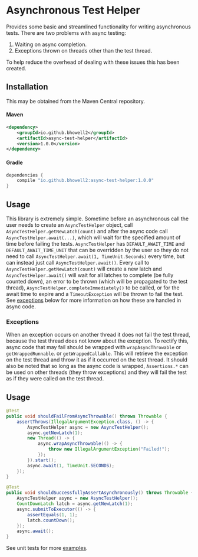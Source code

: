 # Asynchronous Test Helper
Provides some basic and streamlined functionality for writing asynchronous tests. There are two problems with async 
testing: 
1. Waiting on async completion.
2. Exceptions thrown on threads other than the test thread.

To help reduce the overhead of dealing with these issues this has been created. 

## Installation
This may be obtained from the Maven Central repository.

#### Maven
```xml 
<dependency>
    <groupId>io.github.bhowell2</groupId>
    <artifactId>async-test-helper</artifactId>
    <version>1.0.0</version>
</dependency>
```

#### Gradle
```groovy
dependencies {
    compile "io.github.bhowell2:async-test-helper:1.0.0"
}
```

## Usage
This library is extremely simple. Sometime before an asynchronous call the user needs to create an `AsyncTestHelper` 
object, call `AsyncTestHelper.getNewLatch(count)` and after the async code call `AsyncTestHelper.await(...)`, which 
will wait for the specified amount of time before failing the tests. `AsyncTestHelper` has `DEFAULT_AWAIT_TIME` and 
`DEFAULT_AWAIT_TIME_UNIT` that can be overridden by the user so they do not need to call 
`AsyncTestHelper.await(1, TimeUnit.Seconds)` every time, but can instead just call `AsyncTestHelper.await()`.
Every call to `AsyncTestHelper.getNewLatch(count)` will create a new latch and `AsyncTestHelper.await()` will wait 
for all latches to complete (be fully counted down), an error to be thrown (which will be propagated to the test thread), 
`AsyncTestHelper.completeImmediately()` to be called, or for the await time to expire and a `TimeoutException` will be 
thrown to fail the test. See [exceptions](#exceptions) below for more information on how these are handled in async code.

### Exceptions 
When an exception occurs on another thread it does not fail the test thread, because the test thread does not know about 
the exception. To rectify this, async code that may fail should be wrapped with `wrapAsyncThrowable` or `getWrappedRunnable`. 
or `getWrappedCallable`. This will retrieve the exception on the test thread and throw it as if it occurred on the test 
thread. It should also be noted that so long as the async code is wrapped, `Assertions.*` can be used on other threads 
(they throw exceptions) and they will fail the test as if they were called on the test thread.

## Usage 
```java
@Test
public void shouldFailFromAsyncThrowable() throws Throwable {
    assertThrows(IllegalArgumentException.class, () -> {
        AsyncTestHelper async = new AsyncTestHelper();
        async.getNewLatch(1);
        new Thread(() -> {
            async.wrapAsyncThrowable(() -> {
                throw new IllegalArgumentException("Failed!");
            });
        }).start();
        async.await(1, TimeUnit.SECONDS);
    });
}

@Test
public void shouldSuccessfullyAssertAsynchronously() throws Throwable {
    AsyncTestHelper async = new AsyncTestHelper();
    CountDownLatch latch = async.getNewLatch(1);
    async.submitToExecutor(() -> {
        assertEquals(1, 1);
        latch.countDown();
    });
    async.await();
}
```

See unit tests for more [examples](.//src/test/java/io/github/bhowell2/AsyncTestHelperTests.java).
